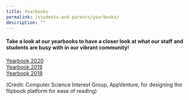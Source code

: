 ```yaml
---
title: Yearbooks
permalink: /students-and-parents/yearbooks/
description: ""
---
```

#### **Take a look at our yearbooks to have a closer look at what our staff and students are busy with in our vibrant community!**

[Yearbook 2020](https://flipbook.nush.app/)<br>
[Yearbook 2019](https://flipbook.nush.app/?2019)<br>
[Yearbook 2018](https://flipbook.nush.app/?2018)

(Credit: Computer Science Interest Group, AppVenture, for designing the flipbook platform for ease of reading)